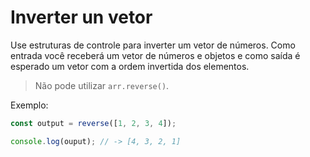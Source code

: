 # Inverter un vetor

Use estruturas de controle para inverter um vetor de números. Como entrada você
receberá um vetor de números e objetos e como saída é esperado um vetor com a
ordem invertida dos elementos.

> Não pode utilizar `arr.reverse()`.

Exemplo:

```javascript
const output = reverse([1, 2, 3, 4]);

console.log(ouput); // -> [4, 3, 2, 1]
```
